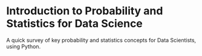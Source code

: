 # Introduction to Probability and Statistics for Data Science
A quick survey of key probability and statistics concepts for Data Scientists, using Python. 
